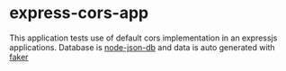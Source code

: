 # express-cors-app

This application tests use of default cors implementation in an expressjs applications. Database is [node-json-db](https://github.com/Belphemur/node-json-db) and data is auto generated with [faker](https://github.com/Marak/Faker.js#readme)

